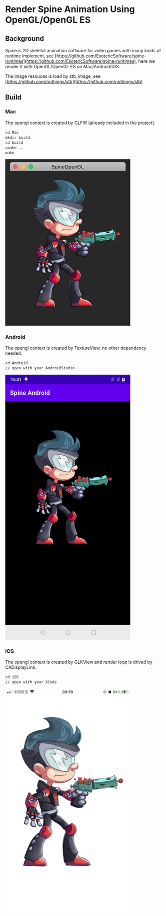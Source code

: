 # Render Spine Animation Using OpenGL/OpenGL ES
## Background

Spine is 2D skeletal animation software for video games with many kinds of runtime implement, see [https://github.com/EsotericSoftware/spine-runtimes](https://github.com/EsotericSoftware/spine-runtimes), here we render it with OpenGL/OpenGL ES on Mac/Android/iOS.

The image resouces is load by stb_image, see [https://github.com/nothings/stb](https://github.com/nothings/stb) 


## Build
### Mac
The opengl context is created by GLFW (already included in the project).

```
cd Mac
mkdir build
cd build
cmake ..
make
```

![](screenshot/Mac.png)

### Android
The opengl context is created by TextureView, no other dependency needed.

```
cd Android
// open with your AndroidStudio
```

![](screenshot/Android.png)

### iOS
The opengl context is created by GLKView and render loop is drived by CADisplayLink.

```
cd iOS
// open with your XCode
```

![](screenshot/iOS.jpeg)

